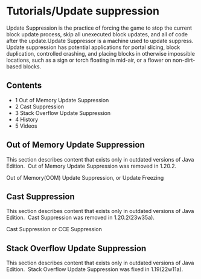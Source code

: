# Tutorials/Update suppression
Update Suppression is the practice of forcing the game to stop the current block update process, skip all unexecuted block updates, and all of code after the update.Update Suppressor is a machine used to update suppress. Update suppression has potential applications for portal slicing, block duplication, controlled crashing, and placing blocks in otherwise impossible locations, such as a sign or torch floating in mid-air, or a flower on non-dirt-based blocks.

## Contents
- 1 Out of Memory Update Suppression
- 2 Cast Suppression
- 3 Stack Overflow Update Suppression
- 4 History
- 5 Videos

## Out of Memory Update Suppression

  

This section describes content that exists only in outdated versions of Java Edition. 
Out of Memory Update Suppression was removed in 1.20.2.


Out of Memory(OOM) Update Suppression, or Update Freezing

## Cast Suppression

  

This section describes content that exists only in outdated versions of Java Edition. 
Cast Suppression was removed in 1.20.2(23w35a).


Cast Suppression or CCE Suppression

## Stack Overflow Update Suppression

  

This section describes content that exists only in outdated versions of Java Edition. 
Stack Overflow Update Suppression was fixed in 1.19(22w11a).



